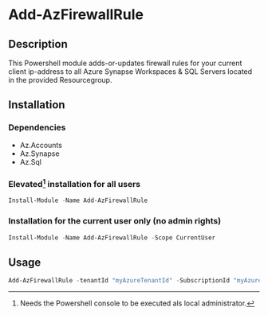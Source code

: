 # Add-AzFirewallRule

## Description

This Powershell module adds-or-updates firewall rules for your current client ip-address to all Azure Synapse Workspaces & SQL Servers located in the provided Resourcegroup.

## Installation

### Dependencies
- Az.Accounts
- Az.Synapse
- Az.Sql

### Elevated[^1] installation for all users

```powershell
Install-Module -Name Add-AzFirewallRule
```

### Installation for the current user only (no admin rights)

```powershell
Install-Module -Name Add-AzFirewallRule -Scope CurrentUser
```

## Usage

```powershell
Add-AzFirewallRule -tenantId "myAzureTenantId" -SubscriptionId "myAzureSubscriptionId" -resourceGroupName "myResourceGroup"
```

[^1]: Needs the Powershell console to be executed als local administrator.
